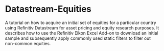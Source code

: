 # Datastream-Equities
A tutorial on how to acquire an initial set of equities for a particular country using Refinitiv Datastream for asset pricing and equity research purposes. It describes how to use the Refinitiv Eikon Excel Add-on to download an initial sample and subsequently apply commonly used static filters to filter out non-common equities.
